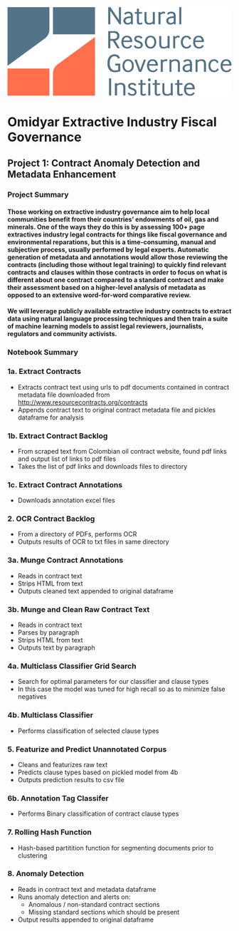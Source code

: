 ![alt text](NRGI_logo.jpg)
# Omidyar Extractive Industry Fiscal Governance
## Project 1: Contract Anomaly Detection and Metadata Enhancement
### Project Summary
 
#### Those working on extractive industry governance aim to help local communities benefit from their countries’ endowments of oil, gas and minerals. One of the ways they do this is by assessing 100+ page extractives industry legal contracts for things like fiscal governance and environmental reparations, but this is a time-consuming, manual and subjective process, usually performed by legal experts. Automatic generation of metadata and annotations would allow those reviewing the contracts (including those without legal training) to quickly find relevant contracts and clauses within those contracts in order to focus on what is different about one contract compared to a standard contract and make their assessment based on a higher-level analysis of metadata as opposed to an extensive word-for-word comparative review.
 
#### We will leverage publicly available extractive industry contracts to extract data using natural language processing techniques and then train a suite of machine learning models to assist legal reviewers, journalists, regulators and community activists.

### Notebook Summary

### 1a. Extract Contracts

 - Extracts contract text using urls to pdf documents contained in contract metadata file downloaded from http://www.resourcecontracts.org/contracts
 - Appends contract text to original contract metadata file and pickles dataframe for analysis

### 1b. Extract Contract Backlog

 - From scraped text from Colombian oil contract website, found pdf links and output list of links to pdf files
 - Takes the list of pdf links and downloads files to directory

### 1c. Extract Contract Annotations 

 - Downloads annotation excel files

### 2. OCR Contract Backlog

 - From a directory of PDFs, performs OCR
 - Outputs results of OCR to txt files in same directory

### 3a. Munge Contract Annotations

 - Reads in contract text
 - Strips HTML from text
 - Outputs cleaned text appended to original dataframe

### 3b. Munge and Clean Raw Contract Text

 - Reads in contract text
 - Parses by paragraph
 - Strips HTML from text
 - Outputs text by paragraph

### 4a. Multiclass Classifier Grid Search
 
 - Search for optimal parameters for our classifier and clause types
 - In this case the model was tuned for high recall so as to minimize false negatives

### 4b. Multiclass Classifier
 
 - Performs classification of selected clause types


### 5. Featurize and Predict Unannotated Corpus

 - Cleans and featurizes raw text
 - Predicts clause types based on pickled model from 4b
 - Outputs prediction results to csv file

### 6b. Annotation Tag Classifer

 - Performs Binary classification of contract clause types

### 7. Rolling Hash Function

  - Hash-based partitition function for segmenting documents prior to clustering

 ### 8. Anomaly Detection

  - Reads in contract text and metadata dataframe
  - Runs anomaly detection and alerts on:
  	- Anomalous / non-standard contract sections
  	- Missing standard sections which should be present
  - Output results appended to original dataframe
